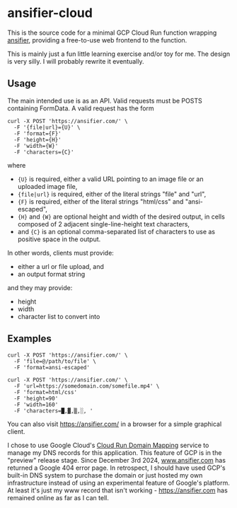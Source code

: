 # ansifier-cloud

This is the source code for a minimal GCP Cloud Run function wrapping
[ansifier](https://github.com/amminer/ansifier),
providing a free-to-use web frontend to the function.

This is mainly just a fun little learning exercise and/or toy for me.
The design is very silly. I will probably rewrite it eventually.

## Usage

The main intended use is as an API. Valid requests must be POSTS containing FormData. A valid request has the form
```
curl -X POST 'https://ansifier.com/' \
  -F '{file|url}={U}' \
  -F 'format={F}'
  -F 'height={H}'
  -F 'width={W}'
  -F 'characters={C}'
```
where
* `{U}` is required, either a valid URL pointing to an image file or an uploaded image file,
* `{file|url}` is required, either of the literal strings "file" and "url",
* `{F}` is required, either of the literal strings "html/css" and "ansi-escaped",
* `{H}` and `{W}` are optional height and width of the desired output, in cells composed of 2 adjacent
single-line-height text characters,
* and `{C}` is an optional comma-separated list of characters to use as positive space in the output.

In other words, clients must provide:

* either a url or file upload, and
* an output format string

and they may provide:

* height
* width
* character list to convert into

## Examples

```
curl -X POST 'https://ansifier.com/' \
  -F 'file=@/path/to/file' \
  -F 'format=ansi-escaped'
```

```
curl -X POST 'https://ansifier.com/' \
  -F 'url=https://somedomain.com/somefile.mp4' \
  -F 'format=html/css'
  -F 'height=90'
  -F 'width=160'
  -F 'characters=█,▓,▒,░, '
```

You can also visit https://ansifier.com/ in a browser for a simple graphical client.

I chose to use Google Cloud's [Cloud Run Domain Mapping](https://cloud.google.com/run/docs/mapping-custom-domains#run)
service to manage my DNS records for this application. This feature of GCP is in the "preview" release stage.
Since December 3rd 2024, www.ansifier.com has returned a Google 404 error page. In retrospect, I
should have used GCP's built-in DNS system to purchase the domain or just hosted my own
infrastructure instead of using an experimental feature of Google's platform. At least it's just my
www record that isn't working - https://ansifier.com has remained online as far as I can tell.
